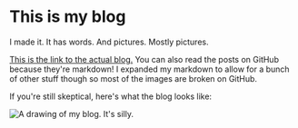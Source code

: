 This is my blog
================

I made it. It has words. And pictures. Mostly pictures.

[This is the link to the actual blog.](http://allofthenorthwood.github.io/) You can also read the posts on GitHub because they're markdown! I expanded my markdown to allow for a bunch of other stuff though so most of the images are broken on GitHub.

If you're still skeptical, here's what the blog looks like:

![A drawing of my blog. It's silly.](https://raw.github.com/allofthenorthwood/allofthenorthwood.github.io/master/images/drawing-of-blog.png)